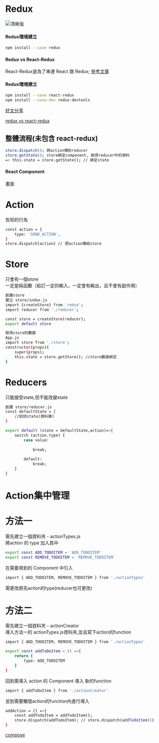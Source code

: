 <h1>Redux</h1>

![清晰版](https://p3-juejin.byteimg.com/tos-cn-i-k3u1fbpfcp/4b8a429c6db8412e9b31e6983da75b0a~tplv-k3u1fbpfcp-zoom-1.image)

<h4>Redux環境建立</h4>

```bash
npm install --save redux
```

<h4>Redux vs React-Redux</h4>

React-Redux是為了串連 React 跟 Redux;
[參考文章]()

<h4>Redux環境建立</h4>

```bash
npm install --save react-redux
npm install --save-dev redux-devtools
```
[好文分享](https://www.mdeditor.tw/pl/2Fqz/zh-tw)

[redux vs react-redux](https://segmentfault.com/a/1190000011473973)

<h2>整體流程(未包含 react-redux)</h2>

```bash
store.dispatch(); 將action傳到reducer
store.getState(); store綁定component, 取得reducer中的資料
=> this.state = store.getState(); // 綁定state
```

<h4>React Component</h4>
畫面
<h1>Action</h1>
告知的行為

```bash
const action = {
    type: 'SEND_ACTION',
}
store.dispatch(action) // 把action傳給store
```

<h1>Store</h1>

只會有一個store<br>
一定是純函數（給訂一定的輸入，一定會有輸出，且不會有副作用）

```bash
創建store
建立 store/index.js
import {createStore} from 'redux';
import reducer from './reducer';

const store = createStore(reducer);
export default store
```

```bash
取得store的數據
App.js
import store from './store';
constructor(props){
    super(props);
    this.state = store.getStore(); //store數據綁定
}
```

<h1>Reducers</h1>

只能接受state,但不能改變state

```bash
創建 store/reducer.js
const defaultState = {
    //如同state(資料庫)
}

export default (state = defaultState,action)=>{
    switch (action.type) {
        case value:
            
            break;
    
        default:
            break;
    }
}
```
<h1>Action集中管理</h1>
<h1>方法一</h1>

需先建立一個資料夾 - actionTypes.js<br>
將action 的 type 加入其中

```bash
export const ADD_TODOITEM = 'ADD_TODOITEM'
export const REMOVE_TODOITEM = 'REMOVE_TODOITEM'
```
在需要用到的 Component 中引入

```bash
import { ADD_TODOITEM, REMOVE_TODOITEM } from './actionTypes'
```
需更改原先action的type(reducer也可更改)

<h1>方法二</h1>

需先建立一個資料夾 - actionCreator<br>
導入方法一的 actionTypes.js資料夾,並且寫下action的function

```bash
import { ADD_TODOITEM, REMOVE_TODOITEM } from './actionTypes'

export const addToDoItem = () =>{
    return {
        type: ADD_TODOITEM
    }
}
```

回到需導入 action 的 Component 導入 新的function

```bash
import { addToDoItem } from './actionCreator'
```

並到需要觸發action的function內進行導入

```bash
addAction = () =>{
    const addTodoItem = addTodoItem();
    store.dispatch(addTodoItem); // store.dispatch(addTodoItem())
}
```









[compose](https://chentsulin.github.io/redux/docs/api/compose.html)





